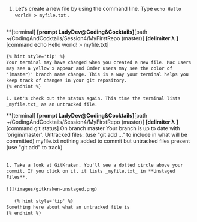 1. Let's create a new file by using the command line. Type `echo Hello world! > myfile.txt` <i class="fa fa-share fa-rotate-180"></i>. 
   ```
**[terminal]
**[prompt LadyDev@Coding&Cocktails]**[path  ~/CodingAndCocktails/Session4/MyFirstRepo (master)]
**[delimiter λ ]**[command echo Hello world! > myfile.txt]
   ```
   {% hint style='tip' %}
Your terminal may have changed when you created a new file. Mac users may see a yellow x appear and Cmder users may see the color of '(master)' branch name change. This is a way your terminal helps you keep track of changes in your git repository.
   {% endhint %}

1. Let's check out the status again. This time the terminal lists _myfile.txt_ as an untracked file.
   ```
**[terminal]
**[prompt LadyDev@Coding&Cocktails]**[path  ~/CodingAndCocktails/Session4/MyFirstRepo (master)]
**[delimiter λ ]**[command git status]
On branch master
Your branch is up to date with 'origin/master'.
Untracked files:
  (use "git add <file>..." to include in what will be committed)
           myfile.txt 
nothing added to commit but untracked files present (use "git add" to track)
   ```

1. Take a look at GitKraken. You'll see a dotted circle above your commit. If you click on it, it lists _myfile.txt_ in **Unstaged Files**.
   
   ![](images/gitkraken-unstaged.png)

      {% hint style='tip' %}
Something here about what an untracked file is
   {% endhint %}


